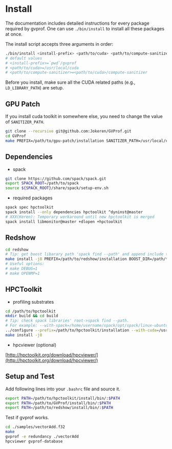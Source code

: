 # Install

The documentation includes detailed instructions for every package required by gvprof. One can use `./bin/install` to install all these packages at once.

The install script accepts three arguments in order:

```bash
./bin/install <install-prefix> <path/to/cuda> <path/to/compute-sanitizer>
# default values
# <install-prefix>=`pwd`/gvprof
# <path/to/cuda>=/usr/local/cuda
# <path/to/compute-sanitizer>=<path/to/cuda>/compute-sanitizer
```

Before you install, make sure all the CUDA related paths (e.g., `LD_LIBRARY_PATH`) are setup.

## GPU Patch

If you install cuda toolkit in somewhere else, you need to change the value of `SANITIZER_PATH`.

```bash
git clone --recursive git@github.com:Jokeren/GVProf.git
cd GVProf
make PREFIX=/path/to/gpu-patch/installation SANITIZER_PATH=/usr/local/cuda/compute-sanitizer/ install
```
## Dependencies

- spack

```bash
git clone https://github.com/spack/spack.git
export SPACK_ROOT=/path/to/spack
source ${SPACK_ROOT}/share/spack/setup-env.sh
```
- required packages

```bash
spack spec hpctoolkit
spack install --only dependencies hpctoolkit ^dyninst@master
# XXX(Keren): Temporary workaround until new hpctoolkit is merged
spack install libmonitor@master +dlopen +hpctoolkit
```

## Redshow

```bash
cd redshow
# Tip: get boost libarary path 'spack find --path' and append include to that path
make install -j8 PREFIX=/path/to/redshow/installation BOOST_DIR=/path/to/boost/installation GPU_PATH_DIR=/path/to/gpu-patch/installation
# Useful options:
# make DEBUG=1
# make OPENMP=1
```

## HPCToolkit

- profiling substrates

```bash
cd /path/to/hpctoolkit
mkdir build && cd build
# Tip: check spack libraries' root->spack find --path.  
# For example: --with-spack=/home/username/spack/opt/spack/linux-ubuntu18.04-zen/gcc-7.4.0/
../configure --prefix=/path/to/hpctoolkit/installation --with-cuda=/usr/local/cuda-11.0 --with-sanitizer=/path/to/sanitizer --with-gpu-patch=/path/to/gpu-patch/installation --with-redshow=/path/to/redshow/installation --with-spack=/path/to/spack/libraries/root --with
make install -j8
```

- hpcviewer (optional)

[http://hpctoolkit.org/download/hpcviewer/](http://hpctoolkit.org/download/hpcviewer/)

## Setup and Test

Add following lines into your `.bashrc` file and source it.

```bash
export PATH=/path/to/hpctoolkit/install/bin/:$PATH
export PATH=/path/to/GVProf/install/bin/:$PATH
export PATH=/path/to/redshow/install/bin/:$PATH
```

Test if gvprof works.

```bash
cd ./samples/vectorAdd.f32
make
gvprof -e redundancy ./vectorAdd
hpcviewer gvprof-database
```